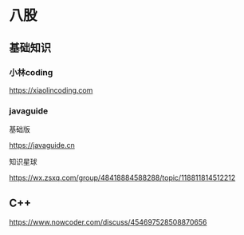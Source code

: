 # 八股

## 基础知识

### 小林coding

https://xiaolincoding.com

### javaguide

基础版

https://javaguide.cn

知识星球

https://wx.zsxq.com/group/48418884588288/topic/118811814512212

## C++

https://www.nowcoder.com/discuss/454697528508870656
